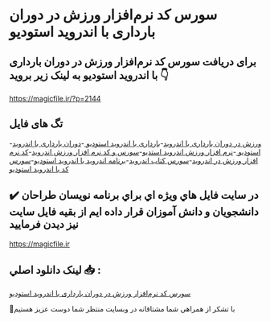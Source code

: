 # سورس کد نرم‌افزار ورزش در دوران بارداری با اندروید استودیو

## برای دریافت سورس کد نرم‌افزار ورزش در دوران بارداری با اندروید استودیو به لینک زیر بروید 👇

https://magicfile.ir/?p=2144

## تگ های فایل

-[ورزش در دوران بارداری با اندروید](https://magicfile.ir/product/%d8%b3%d9%88%d8%b1%d8%b3-%d9%88-%da%a9%d8%af-%d9%86%d8%b1%d9%85-%d8%a7%d9%81%d8%b2%d8%a7%d8%b1%d9%88%d8%b1%d8%b2%d8%b4-%d8%af%d8%b1-%d8%af%d9%88%d8%b1%d8%a7%d9%86-%d8%a8%d8%a7%d8%b1%d8%af%d8%a7%d8%b1%db%8c/)-[بارداری با اندروید استودیو ](https://magicfile.ir/product/%d8%b3%d9%88%d8%b1%d8%b3-%d9%88-%da%a9%d8%af-%d9%86%d8%b1%d9%85-%d8%a7%d9%81%d8%b2%d8%a7%d8%b1%d9%88%d8%b1%d8%b2%d8%b4-%d8%af%d8%b1-%d8%af%d9%88%d8%b1%d8%a7%d9%86-%d8%a8%d8%a7%d8%b1%d8%af%d8%a7%d8%b1%db%8c/)-[دوران بارداری با اندروید استودیو ](https://magicfile.ir/product/%d8%b3%d9%88%d8%b1%d8%b3-%d9%88-%da%a9%d8%af-%d9%86%d8%b1%d9%85-%d8%a7%d9%81%d8%b2%d8%a7%d8%b1%d9%88%d8%b1%d8%b2%d8%b4-%d8%af%d8%b1-%d8%af%d9%88%d8%b1%d8%a7%d9%86-%d8%a8%d8%a7%d8%b1%d8%af%d8%a7%d8%b1%db%8c/)-[نرم افزار ورزش اندروید استدیو](https://magicfile.ir/product/%d8%b3%d9%88%d8%b1%d8%b3-%d9%88-%da%a9%d8%af-%d9%86%d8%b1%d9%85-%d8%a7%d9%81%d8%b2%d8%a7%d8%b1%d9%88%d8%b1%d8%b2%d8%b4-%d8%af%d8%b1-%d8%af%d9%88%d8%b1%d8%a7%d9%86-%d8%a8%d8%a7%d8%b1%d8%af%d8%a7%d8%b1%db%8c/)-[سورس و کد نرم افزار ورزش اندروید](https://magicfile.ir/product/%d8%b3%d9%88%d8%b1%d8%b3-%d9%88-%da%a9%d8%af-%d9%86%d8%b1%d9%85-%d8%a7%d9%81%d8%b2%d8%a7%d8%b1%d9%88%d8%b1%d8%b2%d8%b4-%d8%af%d8%b1-%d8%af%d9%88%d8%b1%d8%a7%d9%86-%d8%a8%d8%a7%d8%b1%d8%af%d8%a7%d8%b1%db%8c/)-[کد نرم افزار ورزش در اندروید](https://magicfile.ir/product/%d8%b3%d9%88%d8%b1%d8%b3-%d9%88-%da%a9%d8%af-%d9%86%d8%b1%d9%85-%d8%a7%d9%81%d8%b2%d8%a7%d8%b1%d9%88%d8%b1%d8%b2%d8%b4-%d8%af%d8%b1-%d8%af%d9%88%d8%b1%d8%a7%d9%86-%d8%a8%d8%a7%d8%b1%d8%af%d8%a7%d8%b1%db%8c/)-[سورس کتاب اندروید](https://magicfile.ir/product/%d8%b3%d9%88%d8%b1%d8%b3-%d9%88-%da%a9%d8%af-%d9%86%d8%b1%d9%85-%d8%a7%d9%81%d8%b2%d8%a7%d8%b1%d9%88%d8%b1%d8%b2%d8%b4-%d8%af%d8%b1-%d8%af%d9%88%d8%b1%d8%a7%d9%86-%d8%a8%d8%a7%d8%b1%d8%af%d8%a7%d8%b1%db%8c/)-[برنامه اندروید با اندروید استودیو](https://magicfile.ir/product/%d8%b3%d9%88%d8%b1%d8%b3-%d9%88-%da%a9%d8%af-%d9%86%d8%b1%d9%85-%d8%a7%d9%81%d8%b2%d8%a7%d8%b1%d9%88%d8%b1%d8%b2%d8%b4-%d8%af%d8%b1-%d8%af%d9%88%d8%b1%d8%a7%d9%86-%d8%a8%d8%a7%d8%b1%d8%af%d8%a7%d8%b1%db%8c/)-[سورس کد با اندروید استودیو](https://magicfile.ir/product/%d8%b3%d9%88%d8%b1%d8%b3-%d9%88-%da%a9%d8%af-%d9%86%d8%b1%d9%85-%d8%a7%d9%81%d8%b2%d8%a7%d8%b1%d9%88%d8%b1%d8%b2%d8%b4-%d8%af%d8%b1-%d8%af%d9%88%d8%b1%d8%a7%d9%86-%d8%a8%d8%a7%d8%b1%d8%af%d8%a7%d8%b1%db%8c/)

## ✔️ در سايت فايل هاي ويژه اي براي برنامه نويسان طراحان دانشجويان و دانش آموزان قرار داده ايم از بقيه فايل سايت نيز ديدن فرماييد

https://magicfile.ir


## لينک دانلود اصلي 📥 :

[سورس کد نرم‌افزار ورزش در دوران بارداری با اندروید استودیو](https://magicfile.ir/product/%d8%b3%d9%88%d8%b1%d8%b3-%d9%88-%da%a9%d8%af-%d9%86%d8%b1%d9%85-%d8%a7%d9%81%d8%b2%d8%a7%d8%b1%d9%88%d8%b1%d8%b2%d8%b4-%d8%af%d8%b1-%d8%af%d9%88%d8%b1%d8%a7%d9%86-%d8%a8%d8%a7%d8%b1%d8%af%d8%a7%d8%b1%db%8c/) 


🙏با تشکر از همراهي شما مشتاقانه در وبسایت منتظر شما دوست عزیز هستیم

